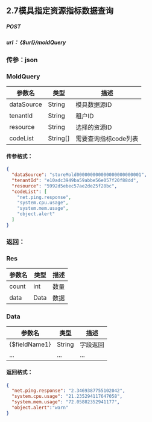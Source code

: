 ## 2.7模具指定资源指标数据查询
##### POST  
#####  url：  {$url}/moldQuery
### 传参：json

### MoldQuery
| 参数名        | 类型     | 描述               |
| ---------- | ------ | ------------------ |
| dataSource  | String | 模具数据源ID    |
| tenantId       | String |    租户ID     |
| resource       | String | 选择的资源ID    |
| codeList   | String[] | 需要查询指标code列表    |

#### 传参格式：
```json
{
  "dataSource": "storeMold000000000000000000000001",
  "tenantId": "e10adc3949ba59abbe56e057f20f88dd",
  "resource": "5992d5ebec57ae2de25f28bc",
  "codeList": [
    "net.ping.response",
    "system.cpu.usage",
    "system.mem.usage",
    "object.alert"
  ]
}
```
### 返回：
### Res
| 参数名        | 类型     | 描述        |
| ---------- | ------ | ------------------ |
| count   | int | 数量       |
| data       | Data | 数据        |


### Data
| 参数名        | 类型     | 描述           |
| ---------- | ------ | ----------------- |
| {$fieldName1}   | String | 字段返回    |
| ...    |  ...  | ...           |

#### 返回格式：
```json
{
  "net.ping.response": "2.3469387755102042",
  "system.cpu.usage": "21.235294117647058",
  "system.mem.usage": "72.05882352941177",
  "object.alert":"warn"
}
```

